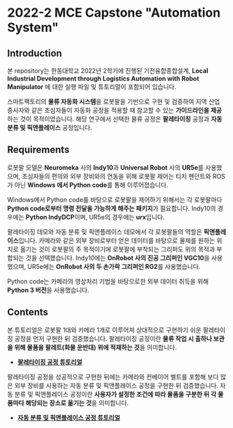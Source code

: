 # 2022-2 MCE Capstone "Automation System"



## Introduction

본 repository는 한동대학교 2022년 2학기에 진행된 기전융합종합설계, **Local Industrial Development through Logistics Automation with Robot Manipulator** 에 대한 실행 파일 및 튜토리얼이 포함되어 있습니다.

스마트팩토리의 **물류 자동화 시스템**을 로봇팔을 기반으로 구현 및 검증하여 지역 산업 종사자와 같은 초심자들이 자동화 공정을 적용할 때 참고할 수 있는 **가이드라인을 제공**하는 것이 목적이었습니다. 해당 연구에서 선택한 물류 공정은 **팔레타이징** 공정과 **자동 분류 및 픽앤플레이스** 공정입니다.



## Requirements

로봇팔 모델은 **Neuromeka** 사의 **Indy10**과 **Universal Robot** 사의 **UR5e**를 사용했으며, 초심자들의 편의와 외부 장비와의 연동을 위해 로봇팔 제어는 티치 펜던트와 ROS가 아닌 **Windows 에서 Python code**를 통해 이루어졌습니다.

Windows에서 Python code를 바탕으로 로봇팔을 제어하기 위해서는 각 로봇팔마다 **Python code로부터 명령 전달을 가능하게 해주는 패키지**가 필요합니다. Indy10의 경우에는 **Python IndyDCP**이며, UR5e의 경우에는 **urx**입니다.

팔레타이징 데모와 자동 분류 및 픽앤플레이스 데모에서 각 로봇팔들의 역할은 **픽앤플레이스**입니다. 카메라와 같은 외부 장비로부터 얻은 데이터를 바탕으로 물체를 원하는 위치로 옮기는 것이 로봇팔의 주 목적이기에 로봇팔에 부착되는 그리퍼도 위의 목적과 부합되는 것을 선택했습니다. Indy10에는 **OnRobot 사의 진공 그리퍼인 VGC10**을 사용했으며, UR5e에는 **OnRobot 사의 두 손가락 그리퍼인 RG2**를 사용했습니다.

Python code는 카메라의 영상처리 기법을 바탕으로한 외부 데이터 취득을 위해 **Python 3 버전**을 사용했습니다.



## Contents

본 튜토리얼은 로봇팔 1대와 카메라 1개로 이루어져 상대적으로 구현하기 쉬운 팔레타이징 공정을 먼저 구현한 뒤 검증했습니다. 팔레타이징 공정이란 **물류 작업 시 출하나 보관을 위해 물품을 팔레트(화물 운반대) 위에 적재하는 것**을 의미합니다.

- [**팔레타이징 공정 튜토리얼**](https://github.com/Sanghyeon-K/2022-2_MCE_Capstone_AutomationSystem/blob/main/Palletizing%20Demo%20Tutorial%20%5BIndy10%5D/Palletizing%20Demo%20Tutorial.md)

  

팔레타이징 공정을 성공적으로 구현한 뒤에는 카메라와 컨베이어 벨트를 포함해 보다 많은 외부 장비를 사용하는 자동 분류 및 픽앤플레이스 공정을 구현한 뒤 검증했습니다. 자동 분류 및 픽앤플레이스 공정이란 **사용자가 설정한 조건에 따라 물품을 구분한 뒤 각 물품마다 해당되는 장소로 옮기는 것**을 의미합니다. 

* **[자동 분류 및 픽앤플레이스 공정 튜토리얼](https://github.com/Sanghyeon-K/2022-2_MCE_Capstone_AutomationSystem/blob/main/Automatic%20Classification%20%26%20Pick-and-Place/Automatic%20Classification%20%26%20Pick-and-Place%20Demo%20Tutorial.md)**

  
